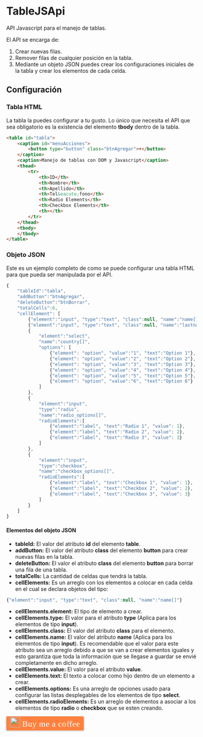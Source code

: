 # TableJSApi
API Javascript para el manejo de tablas.

El API se encarga de:

1. Crear nuevas filas.
2. Remover filas de cualquier posición en la tabla.
3. Mediante un objeto JSON puedes crear los configuraciones iniciales de la tabla y crear los elementos de cada celda.

## Configuración

### Tabla HTML

La tabla la puedes configurar a tu gusto. Lo único que necesita el API que sea obligatorio es la existencia del elemento **tbody** dentro de la tabla.

```html
<table id="tabla">
    <caption id="menuAcciones">
        <button type="button" class="btnAgregar">+</button>
    </caption>
    <caption>Manejo de tablas con DOM y Javascript</caption>
    <thead>
        <tr>
            <th>ID</th>
            <th>Nombre</th>
            <th>Apellido</th>
            <th>Tel&eacute;fono</th>
            <th>Radio Elements</th>
            <th>Checkbox Elements</th>
            <th></th>
        </tr>
    </thead>
    <tbody>
    </tbody>
</table>
```

### Objeto JSON

Este es un ejemplo completo de como se puede configurar una tabla HTML para que pueda ser manipulada por el API.

```javascript
{
    "tableId":"tabla",
    "addButton":"btnAgregar",
    "deleteButton":"btnBorrar",
    "totalCells":6,
    "cellElement": [
        {"element":"input", "type":"text", "class":null, "name":"name[]"},
        {"element":"input", "type":"text", "class":null, "name":"lastname[]"},
        {
            "element":"select",
            "name":"country[]",
            "options": [
                {"element": "option", "value":"1", "text":"Option 1"},
                {"element": "option", "value":"2", "text":"Option 2"},
                {"element": "option", "value":"3", "text":"Option 3"},
                {"element": "option", "value":"4", "text":"Option 4"},
                {"element": "option", "value":"5", "text":"Option 5"},
                {"element": "option", "value":"6", "text":"Option 6"}
            ]
        },
        {
            "element":"input",
            "type":"radio",
            "name":"radio_options[]",
            "radioElements":[
                {"element":"label", "text":"Radio 1", "value": 1},
                {"element":"label", "text":"Radio 2", "value": 2},
                {"element":"label", "text":"Radio 3", "value": 3}
            ]
        },
        {
            "element":"input",
            "type":"checkbox",
            "name":"checkbox_options[]",
            "radioElements":[
                {"element":"label", "text":"Checkbox 1", "value": 1},
                {"element":"label", "text":"Checkbox 2", "value": 2},
                {"element":"label", "text":"Checkbox 3", "value": 3}
            ]
        }
    ]
}
```

#### Elementos del objeto JSON

* **tableId:** El valor del atributo **id** del elemento **table**.
* **addButton:** El valor del atributo **class** del elemento **button** para crear nuevas filas en la tabla.
* **deleteButton:** El valor el atributo **class** del elemento **button** para borrar una fila de una tabla.
* **totalCells:** La cantidad de celdas que tendrá la tabla.
* **cellElements:** Es un arreglo con los elementos a colocar en cada celda en el cual se declara objetos del tipo:

```javascript 
{"element":"input", "type":"text", "class":null, "name":"name[]"}
```

* **cellElements.element:** El tipo de elemento a crear.
* **cellElements.type:** El valor para el atributo **type** (Aplica para los elementos de tipo **input**).
* **cellElements.class:** El valor del atributo **class** para el elemento.
* **cellElements.name:** El valor del atributo **name** (Aplica para los elementos de tipo **input**). Es recomendable que el valor para este atributo sea un arreglo debido a que se van a crear elementos iguales y esto garantiza que toda la información que se llegase a guardar se envié completamente en dicho arreglo.
* **cellElements.value:** El valor para el atributo **value**.
* **cellElements.text:** El texto a colocar como hijo dentro de un elemento a crear.
* **cellElements.options:** Es una arreglo de opciones usado para configurar las listas desplegables de los elementos de tipo **select**.
* **cellElements.radioElements:** Es un arreglo de elementos a asociar a los elementos de tipo **radio** o **checkbox** que se esten creando.

<style>.bmc-button img{width: 27px !important;margin-bottom: 1px !important;box-shadow: none !important;border: none !important;vertical-align: middle !important;}.bmc-button{line-height: 36px !important;height:37px !important;text-decoration: none !important;display:inline-flex !important;color:#FFFFFF !important;background-color:#FF813F !important;border-radius: 3px !important;border: 1px solid transparent !important;padding: 1px 9px !important;font-size: 22px !important;letter-spacing:0.6px !important;box-shadow: 0px 1px 2px rgba(190, 190, 190, 0.5) !important;-webkit-box-shadow: 0px 1px 2px 2px rgba(190, 190, 190, 0.5) !important;margin: 0 auto !important;font-family:'Cookie', cursive !important;-webkit-box-sizing: border-box !important;box-sizing: border-box !important;-o-transition: 0.3s all linear !important;-webkit-transition: 0.3s all linear !important;-moz-transition: 0.3s all linear !important;-ms-transition: 0.3s all linear !important;transition: 0.3s all linear !important;}.bmc-button:hover, .bmc-button:active, .bmc-button:focus {-webkit-box-shadow: 0px 1px 2px 2px rgba(190, 190, 190, 0.5) !important;text-decoration: none !important;box-shadow: 0px 1px 2px 2px rgba(190, 190, 190, 0.5) !important;opacity: 0.85 !important;color:#FFFFFF !important;}</style>
<link href="https://fonts.googleapis.com/css?family=Cookie" rel="stylesheet">
<a class="bmc-button" target="_blank" href="https://www.buymeacoffee.com/soloenbinario">
    <img src="https://bmc-cdn.nyc3.digitaloceanspaces.com/BMC-button-images/BMC-btn-logo.svg" alt="Buy me a coffee" />
    <span style="margin-left:5px">Buy me a coffee</span>
</a>